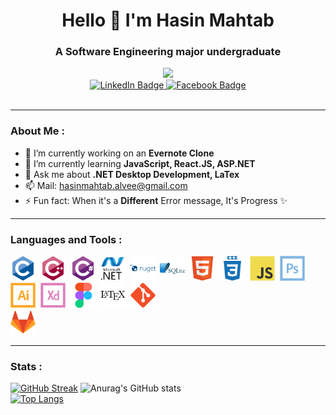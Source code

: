 ### 
<div id="header" align="center">

  <h1>Hello 👋 I'm Hasin Mahtab</h1>
  <h3>A Software Engineering major undergraduate</h3>
  
  <img src="https://d2xrkn56aw2rdo.cloudfront.net/icc/assets/Mobile/Loading_Blue.gif" width="100"/>
  
  <div id="badges">
  <a href="https://www.linkedin.com/in/hasin-mahtab-4b9640217/">
    <img src="https://img.shields.io/badge/LinkedIn-grey?style=for-the-badge&logo=linkedin&logoColor=blue" alt="LinkedIn Badge"/>
  </a>
  <a href="https://www.facebook.com/hasinmahtab.alvee/">
    <img src="https://img.shields.io/badge/Facebook-blue?style=for-the-badge&logo=facebook&logoColor=white" alt="Facebook Badge"/>
  </a>
</div>
  
  <img src="https://komarev.com/ghpvc/?username=hasin023&style=rounded-square&color=blue" alt=""/>
   
</div>

---

###  About Me :

- 🔭 I’m currently working on an **Evernote Clone**
- 🌱 I’m currently learning **JavaScript, React.JS, ASP.NET**
- 💬 Ask me about **.NET Desktop Development, LaTex**
- 📫 Mail: hasinmahtab.alvee@gmail.com
- ⚡ Fun fact: When it's a **Different** Error message, It's Progress ✨

---

###  Languages and Tools :

<div>
  <img src="https://github.com/hasin023/DevIcons/blob/main/icons/c/c-original.svg" title="C" alt="C" width="40" height="40"/>&nbsp;
  <img src="https://github.com/hasin023/DevIcons/blob/main/icons/cplusplus/cplusplus-original.svg" title="C++" alt="C++" width="40" height="40"/>&nbsp;
  <img src="https://github.com/hasin023/DevIcons/blob/main/icons/csharp/csharp-original.svg" title="C#" alt="C#" width="40" height="40"/>&nbsp;
  <img src="https://github.com/hasin023/DevIcons/blob/main/icons/dot-net/dot-net-original-wordmark.svg" title=".NET" alt=".NET" width="40" height="40"/>&nbsp;
  <img src="https://github.com/hasin023/DevIcons/blob/main/icons/nuget/nuget-original-wordmark.svg" title="NuGet" alt="NuGet" width="40" height="40"/>&nbsp;
  <img src="https://github.com/hasin023/DevIcons/blob/main/icons/sqlite/sqlite-original-wordmark.svg" title="SQLite"  alt="SQLite" width="40" height="40"/>&nbsp;
  <img src="https://github.com/hasin023/DevIcons/blob/main/icons/html5/html5-original.svg" title="HTML5" alt="HTML" width="40" height="40"/>&nbsp;
  <img src="https://github.com/hasin023/DevIcons/blob/main/icons/css3/css3-plain-wordmark.svg"  title="CSS3" alt="CSS" width="40" height="40"/>&nbsp;
  <img src="https://github.com/hasin023/DevIcons/blob/main/icons/javascript/javascript-original.svg" title="JavaScript" alt="JavaScript" width="40" height="40"/>&nbsp;
  <img src="https://github.com/hasin023/DevIcons/blob/main/icons/photoshop/photoshop-line.svg" title="Photoshop" alt="Photoshop" width="40" height="40"/>&nbsp;
  <img src="https://github.com/hasin023/DevIcons/blob/main/icons/illustrator/illustrator-line.svg" title="Illustrator" alt="Illustrator" width="40" height="40"/>&nbsp;
  <img src="https://github.com/hasin023/DevIcons/blob/main/icons/xd/xd-line.svg" title="XD"  alt="XD" width="40" height="40"/>&nbsp;
  <img src="https://github.com/hasin023/DevIcons/blob/main/icons/figma/figma-original.svg" title="Figma" alt="Figma " width="40" height="40"/>&nbsp;
  <img src="https://github.com/hasin023/DevIcons/blob/main/icons/latex/latex-original.svg" title="LaTex" alt="LaTex" width="40" height="40"/>&nbsp;
  <img src="https://github.com/hasin023/DevIcons/blob/main/icons/git/git-original.svg" title="Git" **alt="Git" width="40" height="40"/>
</div>
<img src="https://github.com/hasin023/DevIcons/blob/main/icons/gitlab/gitlab-original.svg" title="GitLab" **alt="GitLab" width="40" height="40"/>
</div>


---

###  Stats :

[![GitHub Streak](https://github-readme-streak-stats.herokuapp.com?user=hasin023&theme=dark&hide_border=true)](https://git.io/streak-stats)
![Anurag's GitHub stats](https://github-readme-stats.vercel.app/api?username=hasin023&show_icons=true&theme=dark&hide_border=true)
<br />
[![Top Langs](https://github-readme-stats.vercel.app/api/top-langs/?username=hasin023&layout=compact&theme=dark&hide_border=true)](https://github.com/anuraghazra/github-readme-stats)

